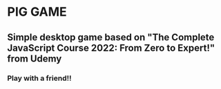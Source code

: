 # PIG GAME

## Simple desktop game based on "The Complete JavaScript Course 2022: From Zero to Expert!" from Udemy

### Play with a friend!!
